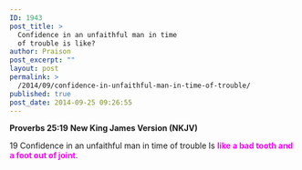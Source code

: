 ```yaml
---
ID: 1943
post_title: >
  Confidence in an unfaithful man in time
  of trouble is like?
author: Praison
post_excerpt: ""
layout: post
permalink: >
  /2014/09/confidence-in-unfaithful-man-in-time-of-trouble/
published: true
post_date: 2014-09-25 09:26:55
---
```

<strong>Proverbs 25:19</strong>
<strong> New King James Version (NKJV)</strong>

19 Confidence in an unfaithful man in time of trouble
Is <span style="color: #ff00ff;"><strong>like a bad tooth and a foot out of joint</strong></span>.